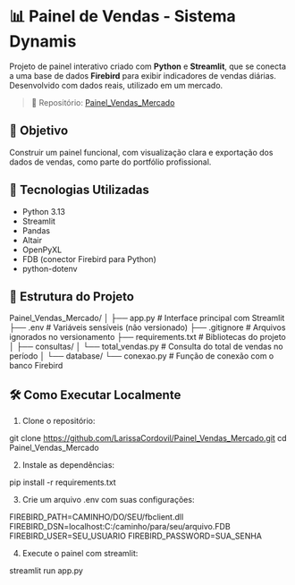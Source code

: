 # 📊 Painel de Vendas - Sistema Dynamis

Projeto de painel interativo criado com **Python** e **Streamlit**, que se conecta a uma base de dados **Firebird** para exibir indicadores de vendas diárias. Desenvolvido com dados reais, utilizado em um mercado.

> 🔗 Repositório: [Painel_Vendas_Mercado](https://github.com/LarissaCordovil/Painel_Vendas_Mercado)

## 🚀 Objetivo

Construir um painel funcional, com visualização clara e exportação dos dados de vendas, como parte do portfólio profissional.

## 🧰 Tecnologias Utilizadas

- Python 3.13  
- Streamlit  
- Pandas  
- Altair  
- OpenPyXL  
- FDB (conector Firebird para Python)  
- python-dotenv  

## 📁 Estrutura do Projeto
Painel_Vendas_Mercado/
│
├── app.py # Interface principal com Streamlit
├── .env # Variáveis sensíveis (não versionado)
├── .gitignore # Arquivos ignorados no versionamento
├── requirements.txt # Bibliotecas do projeto
│
├── consultas/
│ └── total_vendas.py # Consulta do total de vendas no período
│
└── database/
└── conexao.py # Função de conexão com o banco Firebird


## 🛠️ Como Executar Localmente

1. Clone o repositório:

  git clone https://github.com/LarissaCordovil/Painel_Vendas_Mercado.git
  cd Painel_Vendas_Mercado

2. Instale as dependências:

  pip install -r requirements.txt

3. Crie um arquivo .env com suas configurações:
   
FIREBIRD_PATH=CAMINHO/DO/SEU/fbclient.dll
FIREBIRD_DSN=localhost:C:/caminho/para/seu/arquivo.FDB
FIREBIRD_USER=SEU_USUARIO
FIREBIRD_PASSWORD=SUA_SENHA

4. Execute o painel com streamlit:
 
  streamlit run app.py



